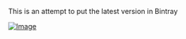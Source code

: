 This is an attempt to put the latest version in Bintray

[ ![Image](https://api.bintray.com/packages/btuser159/maven2/javax.activation%3Aactivation/images/download.png) ](https://bintray.net/btuser159/maven2/javax.activation%3Aactivation/_latestVersion)
